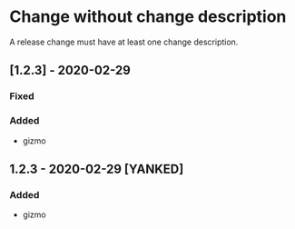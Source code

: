 # Change without change description
A release change must have at least one change description.
## [1.2.3] - 2020-02-29
### Fixed
### Added
- gizmo
## 1.2.3 - 2020-02-29 [YANKED]
### Added
- gizmo
